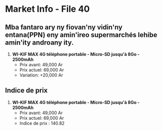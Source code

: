 # Market Info - File 40

## Mba fantaro ary ny fiovan'ny vidin'ny entana(PPN) eny amin'ireo supermarchés lehibe amin'ity androany ity.

1. **WI-KIF MAX 4G téléphone portable - Micro-SD jusqu'à 8Go - 2500mAh**
   - Prix avant: 49,000 Ar
   - Prix actuel: 69,000 Ar
   - Variation: +20,000 Ar



## Indice de prix

1. **WI-KIF MAX 4G téléphone portable - Micro-SD jusqu'à 8Go - 2500mAh**
   - Prix avant: 49,000 Ar
   - Prix actuel: 69,000 Ar
   - Indice de prix : 140.82

